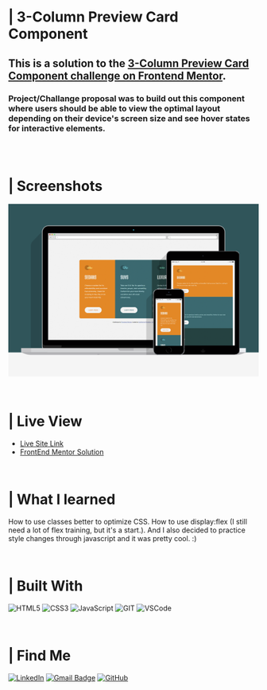 # | 3-Column Preview Card Component
## This is a solution to the [3-Column Preview Card Component challenge on Frontend Mentor](https://www.frontendmentor.io/challenges/3column-preview-card-component-pH92eAR2-). 
### Project/Challange proposal was to build out this component where users should be able to view the optimal layout depending on their device's screen size and see hover states for interactive elements.

<br><br>

# | Screenshots
![](./images/screenshot/screenshot.png)

<br>

# | Live View
- [Live Site Link](https://guilhermerera.github.io/3-column-preview-card-component)
- [FrontEnd Mentor Solution](https://www.frontendmentor.io/solutions/3-card-component-with-html-css-and-js-Sx4I0Mah2)

<br>

# | What I learned
How to use classes better to optimize CSS. How to use display:flex (I still need a lot of flex training, but it's a start.). And I also decided to practice style changes through javascript and it was pretty cool. :)

<br>

# | Built With
 <img src="https://img.shields.io/badge/HTML5-E34F26?style=for-the-badge&logo=html5&logoColor=white" alt="HTML5"> <img src="https://img.shields.io/badge/CSS3-1572B6?style=for-the-badge&logo=css3&logoColor=white" ALT="CSS3"> <img src="https://img.shields.io/badge/JavaScript-F7DF1E?style=for-the-badge&logo=javascript&logoColor=black" alt="JavaScript"> <img src="https://img.shields.io/badge/Git-F05032?style=for-the-badge&logo=git&logoColor=white" alt="GIT"> <img src="https://img.shields.io/badge/Visual_Studio_Code-0078D4?style=for-the-badge&logo=visual%20studio%20code&logoColor=white" alt="VSCode">

<br>

# | Find Me
[![LinkedIn](https://img.shields.io/badge/LinkedIn-0077B5?style=for-the-badge&logo=linkedin&logoColor=white)](https://www.linkedin.com/in/guilherme-ferreira-6841b023/) [![Gmail Badge](https://img.shields.io/badge/-guilhermerera@gmail.com-f24f4f?style=flat-square&logo=Gmail&logoColor=white&link=mailto:guilhermerera@gmail.com)](mailto:guilhermerera@gmail.com) [![GitHub](https://img.shields.io/github/followers/guilhermerera.svg?style=social&label=Follow&maxAge=2592000)](https://github.com/guilhermerera)